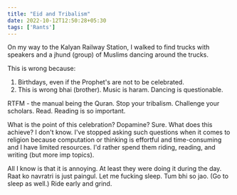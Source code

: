 ```yaml
---
title: "Eid and Tribalism"
date: 2022-10-12T12:50:28+05:30
tags: ['Rants']
---
```

On my way to the Kalyan Railway Station, I walked to find trucks with speakers and a jhund (group) of Muslims dancing around the trucks.

This is wrong because:
1. Birthdays, even if the Prophet's are not to be celebrated.
2. This is wrong bhai (brother). Music is haram. Dancing is questionable.

RTFM - the manual being the Quran. Stop your tribalism. Challenge your scholars. Read. Reading is so important.

What is the point of this celebration? Dopamine? Sure. What does this achieve? I don't know. I've stopped asking such questions when it comes to religion because computation or thinking is effortful and time-consuming and I have limited resources. I'd rather spend them riding, reading, and writing (but more imp topics).

All I know is that it is annoying. At least they were doing it during the day. Raat ko navratri is just paingul. Let me fucking sleep. Tum bhi so jao. (Go to sleep as well.) Ride early and grind.
